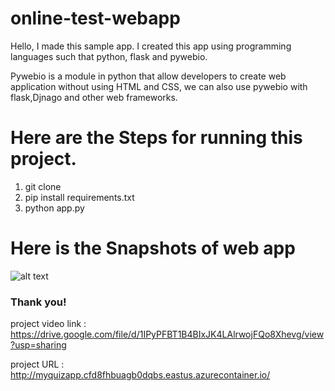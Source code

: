 # online-test-webapp
Hello, I made this sample app. I created this app using programming languages such that python, flask and pywebio. <br>

Pywebio is a module in python that allow developers to create web application without using HTML and CSS, we can also use pywebio with flask,Djnago and other web frameworks.

# Here are the Steps for running this project.
1. git clone<br>
2. pip install requirements.txt<br>
3. python app.py<br>

# Here is the Snapshots of web app

![alt text](https://github.com/kavyanshpandey/online-test-webapp/blob/main/Snapshots/20210417_201343.jpg)
<br>

### Thank you!
project video link :
https://drive.google.com/file/d/1IPyPFBT1B4BIxJK4LAlrwojFQo8Xhevg/view?usp=sharing

project URL :
http://myquizapp.cfd8fhbuagb0dqbs.eastus.azurecontainer.io/
